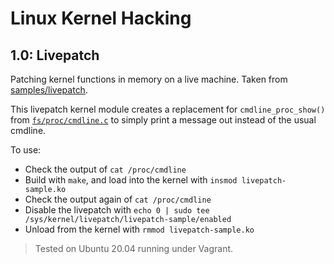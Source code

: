 # Linux Kernel Hacking

## 1.0: Livepatch

Patching kernel functions in memory on a live machine. Taken from [samples/livepatch](https://github.com/torvalds/linux/tree/master/samples/livepatch).

This livepatch kernel module creates a replacement for `cmdline_proc_show()` from [`fs/proc/cmdline.c`](https://github.com/torvalds/linux/blob/master/fs/proc/cmdline.c) to simply print a message out instead of the usual cmdline.

To use:
* Check the output of `cat /proc/cmdline`
* Build with `make`, and load into the kernel with `insmod livepatch-sample.ko`
* Check the output again of `cat /proc/cmdline`
* Disable the livepatch with `echo 0 | sudo tee /sys/kernel/livepatch/livepatch-sample/enabled`
* Unload from the kernel with `rmmod livepatch-sample.ko`

> Tested on Ubuntu 20.04 running under Vagrant.
